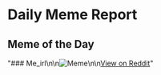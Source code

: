 # Daily Meme Report

## Meme of the Day
"### Me_irl\n\n![Meme](https://i.redd.it/oy6q2bt3a2ff1.png)\n\n[View on Reddit](https://redd.it/1m96jnh)"
